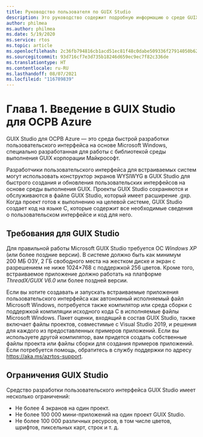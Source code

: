 ```yaml
---
title: Руководство пользователя по GUIX Studio
description: Это руководство содержит подробную информацию о среде GUIX Studio на основе Microsoft Windows, которая предназначена для быстрой разработки пользовательского интерфейса и использует библиотеку среды выполнения GUIX корпорации Майкрософт.
author: philmea
ms.author: philmea
ms.date: 5/19/2020
ms.service: rtos
ms.topic: article
ms.openlocfilehash: 2c36fb794816cb1acd51ec81f48c0dabe509336f27914050b6206f19bf8ceeff
ms.sourcegitcommit: 93d716cf7e3d735b18246d659ec9ec7f82c336de
ms.translationtype: HT
ms.contentlocale: ru-RU
ms.lasthandoff: 08/07/2021
ms.locfileid: "116789839"
---
```

# <a name="chapter-1-introduction-to-azure-rtos-guix-studio"></a>Глава 1. Введение в GUIX Studio для ОСРВ Azure

GUIX Studio для ОСРВ Azure — это среда быстрой разработки пользовательского интерфейса на основе Microsoft Windows, специально разработанная для работы с библиотекой среды выполнения GUIX корпорации Майкрософт.

Разработчики пользовательского интерфейса для встраиваемых систем могут использовать конструктор экранов WYSIWYG в GUIX Studio для быстрого создания и обновления пользовательских интерфейсов на основе среды выполнения GUIX. Проекты GUIX Studio сохраняются и обслуживаются в файле GUIX Studio, который имеет расширение .gxp. Когда проект готов к выполнению на целевой системе, GUIX Studio создает код на языке C, которые содержит все необходимые сведения о пользовательском интерфейсе и код для него.

## <a name="guix-studio-requirements"></a>Требования для GUIX Studio

Для правильной работы Microsoft GUIX Studio требуется ОС *Windows XP* (или более поздние версии). В системе должно быть как минимум 200 МБ ОЗУ, 2 ГБ свободного места на жестком диске и экран с разрешением не ниже 1024×768 с поддержкой 256 цветов. Кроме того, встраиваемое приложение должно работать на платформе *ThreadX/GUIX V6.0* или более поздней версии.

Если вы хотите создавать и запускать встраиваемые приложения пользовательского интерфейса как автономный исполняемый файл Microsoft Windows, потребуется также компилятор или среда сборки с поддержкой компиляции исходного кода C в исполняемые файлы Microsoft Windows. Пакет оценки, входящий в состав GUIX Studio, также включает файлы проектов, совместимые с Visual Studio 2019, и решения для каждого из предоставленных примеров приложений. Если вы используете другой компилятор, вам придется создать собственные файлы проекта или файлы сборки для создания примеров приложений. Если потребуется помощь, обратитесь в службу поддержки по адресу https://aka.ms/azrtos-support.

## <a name="guix-studio-constraints"></a>Ограничения GUIX Studio

Средство разработки пользовательского интерфейса GUIX Studio имеет несколько ограничений:

- Не более 4 экранов на один проект.
- Не более 100 000 мини-приложений на один проект GUIX Studio.
- Не более 100 000 различных ресурсов, в том числе цветов, шрифтов, пиксельных карт, строк и т. д.
